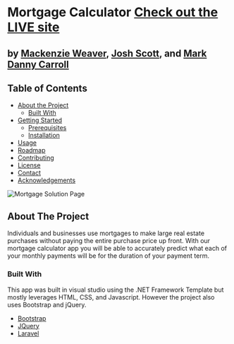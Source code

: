 # Mortgage Calculator [Check out the LIVE site](https://csw-mortgage.netlify.app/)
## by [Mackenzie Weaver](https://mackenzie-weaver.netlify.app/), [Josh Scott](https://josh-scott-portfolio.netlify.app/), and [Mark Danny Carroll](https://mdcarroll-portfolio.netlify.app/)

<!-- TABLE OF CONTENTS -->
## Table of Contents

* [About the Project](#about-the-project)
  * [Built With](#built-with)
* [Getting Started](#getting-started)
  * [Prerequisites](#prerequisites)
  * [Installation](#installation)
* [Usage](#usage)
* [Roadmap](#roadmap)
* [Contributing](#contributing)
* [License](#license)
* [Contact](#contact)
* [Acknowledgements](#acknowledgements)

<!-- Hero Image -->
![Mortgage Solution Page](https://github.com/mackenzieweaver/MortgageCalculator/blob/main/cswmortgage.png)

## About The Project

Individuals and businesses use mortgages to make large real estate purchases without paying the entire purchase price up front. With our mortgage calculator app you will be able to accurately predict what each of your monthly payments will be for the duration of your payment term.

### Built With

This app was built in visual studio using the .NET Framework Template but mostly leverages HTML, CSS, and Javascript. However the project also uses Bootstrap and jQuery.

* [Bootstrap](https://getbootstrap.com)
* [JQuery](https://jquery.com)
* [Laravel](https://laravel.com)
